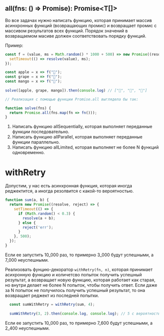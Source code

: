 ## all(fns: () => Promise<T>): Promise<T[]>

Во все задачах нужно написать функцию, которая принимает массив асинхронных функций (возвращающих промис) и возвращает промис с массивом результатов всех функций. Порядок значений в возвращаемом масиве должен соответствовать порядку функций.

Пример:

```js
const f = (value, ms = Math.random() * 1000 + 500) => new Promise((resolve) => {
  setTimeout(() => resolve(value), ms);
});

const apple = x => f("🍎");
const grape = x => f("🍇");
const mango = x => f("🥭");
  
solve([apple, grape, mango]).then(console.log) // ["🍎", "🍇", "🥭"]

// Реализация с помощью функции Promise.all выглядела бы так:

function solve(fns) {
  return Promise.all(fns.map(fn => fn()));
}
```

1. Написать функцию allSequentially, которая выполняет переданные функции последовательно.
2. Написать функцию allParallel, которая выполняет переданные функции параллельно.
2. Написать функцию allLimited, которая выполняет не более N функций одновременно.

# withRetry
  
Допустим, у нас есть асинхронная функция, которая иногда реджектится, а иногда резолвится с какой-то вероятностью.
  
```js
function sum(a, b) {
  return new Promise((resolve, reject) => {
    setTimeout(() => {
      if (Math.random() < 0.3) {
        resolve(a + b);
      } else {
        reject('err');
      }
    }, 500);
  });
}
```
 
Если ее запустить 10_000 раз, то примерно 3_000 будут успешными, а 7_000 неуспешными.

Реализовать фунцию-декоратор `withRetry(fn, n)`, которая принимает асихронную функцию и количетсво попыток получить успешный результат, а возвращает новую функцию, которая работает как старая, но внутри делает не более N попыток, чтобы получить ответ. Если даже за N попыток не получилось получить успешный результат, то она возвращает реджект из последней попытки. 
                     
```js
  const sumWithRetry = withRetry(sum, 4);
                              
  sumWithRetry(3, 2).then(console.log, console.log); // 5 с вероятностью 76% и 'err' с вероятностью 24%
```                
                              
Если ее запустить 10_000 раз, то примерно 7_600 будут успешными, а 2_400 неуспешными.
